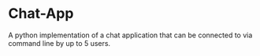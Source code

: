 # Chat-App

A python implementation of a chat application that can be connected to via command line by up to 5 users. 
